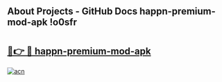 ## About Projects - GitHub Docs happn-premium-mod-apk !o0sfr

# <h2><a href="https://andorid.site?title=happn-premium-mod-apk&ref=14PRO">🔗👉 🔴 happn-premium-mod-apk</a></h2>

[![acn](https://github.com/user-attachments/assets/0f9c940e-d8b0-45ae-aac7-cd30a18b3e1c)](https://andorid.site?title=happn-premium-mod-apk&ref=14PRO)

